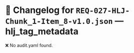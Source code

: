 # 📝 Changelog for `REQ-027-HLJ-Chunk_1-Item_8-v1.0.json` — **hlj_tag_metadata**

❌ No audit.yaml found.
